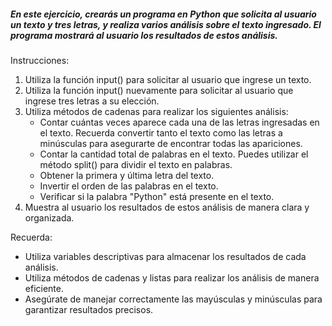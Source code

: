 
##### En este ejercicio, crearás un programa en Python que solicita al usuario un texto y tres letras, y realiza varios análisis sobre el texto ingresado. El programa mostrará al usuario los resultados de estos análisis.

Instrucciones:

1. Utiliza la función input() para solicitar al usuario que ingrese un texto.
1. Utiliza la función input() nuevamente para solicitar al usuario que ingrese tres letras a su elección.
1. Utiliza métodos de cadenas para realizar los siguientes análisis:
	* Contar cuántas veces aparece cada una de las letras ingresadas en el texto. Recuerda convertir tanto el texto como las letras a minúsculas para asegurarte de encontrar todas las apariciones.
	* Contar la cantidad total de palabras en el texto. Puedes utilizar el método split() para dividir el texto en palabras.
	* Obtener la primera y última letra del texto.
	* Invertir el orden de las palabras en el texto.
	* Verificar si la palabra "Python" está presente en el texto.
1. Muestra al usuario los resultados de estos análisis de manera clara y organizada.

Recuerda:

* Utiliza variables descriptivas para almacenar los resultados de cada análisis.
* Utiliza métodos de cadenas y listas para realizar los análisis de manera eficiente.
* Asegúrate de manejar correctamente las mayúsculas y minúsculas para garantizar resultados precisos.